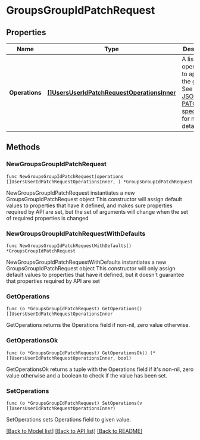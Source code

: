 # GroupsGroupIdPatchRequest

## Properties

Name | Type | Description | Notes
------------ | ------------- | ------------- | -------------
**Operations** | [**[]UsersUserIdPatchRequestOperationsInner**](UsersUserIdPatchRequestOperationsInner.md) | A list of operations to apply to the group. See the [JSON PATCH specification](https://tools.ietf.org/html/rfc6902) for more details. | 

## Methods

### NewGroupsGroupIdPatchRequest

`func NewGroupsGroupIdPatchRequest(operations []UsersUserIdPatchRequestOperationsInner, ) *GroupsGroupIdPatchRequest`

NewGroupsGroupIdPatchRequest instantiates a new GroupsGroupIdPatchRequest object
This constructor will assign default values to properties that have it defined,
and makes sure properties required by API are set, but the set of arguments
will change when the set of required properties is changed

### NewGroupsGroupIdPatchRequestWithDefaults

`func NewGroupsGroupIdPatchRequestWithDefaults() *GroupsGroupIdPatchRequest`

NewGroupsGroupIdPatchRequestWithDefaults instantiates a new GroupsGroupIdPatchRequest object
This constructor will only assign default values to properties that have it defined,
but it doesn't guarantee that properties required by API are set

### GetOperations

`func (o *GroupsGroupIdPatchRequest) GetOperations() []UsersUserIdPatchRequestOperationsInner`

GetOperations returns the Operations field if non-nil, zero value otherwise.

### GetOperationsOk

`func (o *GroupsGroupIdPatchRequest) GetOperationsOk() (*[]UsersUserIdPatchRequestOperationsInner, bool)`

GetOperationsOk returns a tuple with the Operations field if it's non-nil, zero value otherwise
and a boolean to check if the value has been set.

### SetOperations

`func (o *GroupsGroupIdPatchRequest) SetOperations(v []UsersUserIdPatchRequestOperationsInner)`

SetOperations sets Operations field to given value.



[[Back to Model list]](../README.md#documentation-for-models) [[Back to API list]](../README.md#documentation-for-api-endpoints) [[Back to README]](../README.md)


